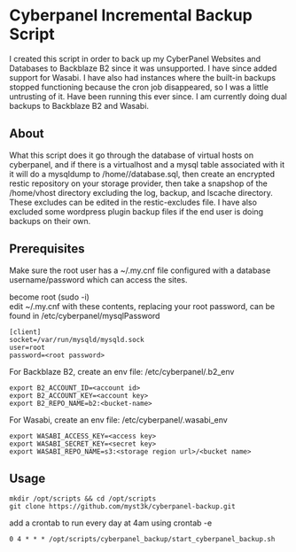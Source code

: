 # **Cyberpanel Incremental Backup Script**

I created this script in order to back up my CyberPanel Websites and Databases to Backblaze B2 since it was unsupported.
I have since added support for Wasabi. I have also had instances where the built-in backups stopped functioning because
the cron job disappeared, so I was a little untrusting of it. Have been running this ever since. I am currently doing
dual backups to Backblaze B2 and Wasabi.

## About

What this script does it go through the database of virtual hosts on cyberpanel, and if there is a virtualhost and a
mysql table associated with it it will do a mysqldump to /home/<vhost>/database.sql, then create an encrypted restic
repository on your storage provider, then take a snapshop of the /home/vhost directory excluding the log, backup, and
lscache directory. These excludes can be edited in the restic-excludes file. I have also excluded some wordpress plugin
backup files if the end user is doing backups on their own.

## Prerequisites

Make sure the root user has a ~/.my.cnf file configured with a database username/password which can access the sites.

become root (sudo -i)  
edit ~/.my.cnf with these contents, replacing your root password, can be found in /etc/cyberpanel/mysqlPassword

```
[client]
socket=/var/run/mysqld/mysqld.sock
user=root
password=<root password>
```

For Backblaze B2, create an env file: /etc/cyberpanel/.b2_env

```
export B2_ACCOUNT_ID=<account id>
export B2_ACCOUNT_KEY=<account key>
export B2_REPO_NAME=b2:<bucket-name>
```

For Wasabi, create an env file: /etc/cyberpanel/.wasabi_env

```
export WASABI_ACCESS_KEY=<access key>    
export WASABI_SECRET_KEY=<secret key>    
export WASABI_REPO_NAME=s3:<storage region url>/<bucket name>
```

## Usage
```
mkdir /opt/scripts && cd /opt/scripts  
git clone https://github.com/myst3k/cyberpanel-backup.git
```
add a crontab to run every day at 4am using crontab -e
```
0 4 * * * /opt/scripts/cyberpanel_backup/start_cyberpanel_backup.sh
```